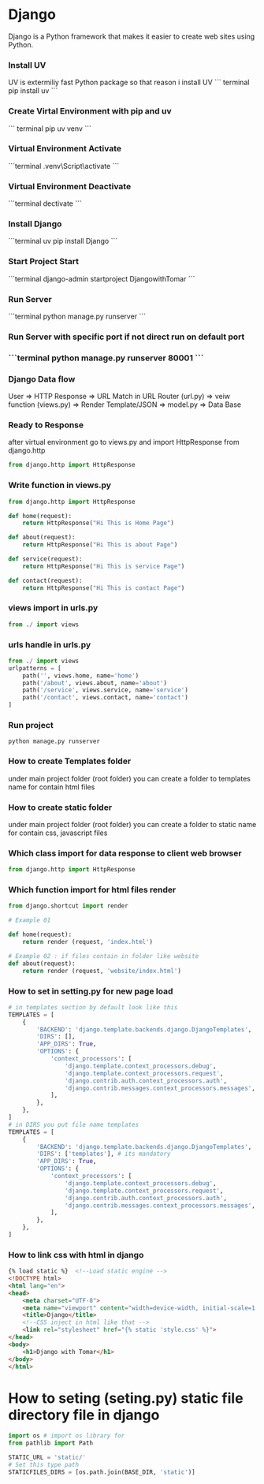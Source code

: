 # Django
Django is a Python framework that makes it easier to create web sites using Python.

<h3>Install UV</h3>
<!-- ## Install UV -->
UV is extermiliy fast Python package so that reason i install UV
``` terminal
pip install uv
```
<!-- .......................................................................... -->
<h3>Create Virtal Environment with pip and uv</h3>
``` terminal
pip uv venv
```
<!-- .......................................................................... -->
<h3>Virtual Environment Activate</h3>
```terminal
.venv\Script\activate
```
<!-- .......................................................................... -->
<h3>Virtual Environment Deactivate</h3>
```terminal
dectivate
```
<!-- .......................................................................... -->
<h3>Install Django</h3>
```terminal
uv pip install Django
```
<!-- .......................................................................... -->
<h3>Start Project Start</h3>
```terminal
django-admin startproject DjangowithTomar
```
<!-- .......................................................................... -->
<h3>Run Server</h3>
```terminal
python manage.py runserver
```
<!-- .......................................................................... -->
<h3>Run Server with specific port if not direct run on default port<h3> 
```terminal
python manage.py runserver 80001
```
<!-- .......................................................................... -->
<h3>Django Data flow</h3>
User => HTTP Response => URL Match in URL Router (url.py) => veiw function (views.py) => Render Template/JSON => model.py => Data Base

<!-- .......................................................................... -->
<h3>Ready to Response</h3>

after virtual environment go to views.py and import HttpResponse from django.http
```python
from django.http import HttpResponse

```
<!-- .......................................................................... -->
<h3>Write function in views.py</h3>

```python
from django.http import HttpResponse

def home(request):
    return HttpResponse("Hi This is Home Page")

def about(request):
    return HttpResponse("Hi This is about Page")

def service(request):
    return HttpResponse("Hi This is service Page")

def contact(request):
    return HttpResponse("Hi This is contact Page")
```
<!-- .......................................................................... -->
<h3>views import in urls.py</h3>

```python
from ./ import views
```
<!-- .......................................................................... -->
<h3>urls handle in urls.py</h3>

```python
from ./ import views
urlpatterns = [
    path('', views.home, name='home')
    path('/about', views.about, name='about')
    path('/service', views.service, name='service')
    path('/contact', views.contact, name='contact')
]
```
<!-- .......................................................................... -->
<h3>Run project</h3>

```terminal
python manage.py runserver
```
<!-- .......................................................................... -->
<h3>How to create Templates folder</h3>

under main project folder (root folder) you can create a folder to templates name for contain html files

<!-- .......................................................................... -->

<h3>How to create static folder </h3>
under main project folder (root folder) you can create a folder to static name for contain css, javascript files

<!-- .......................................................................... -->

<h3>Which class import for data response to client web browser</h3>

```python
from django.http import HttpResponse

```
<!-- .......................................................................... -->

<h3>Which function import for html files render</h3>

```python
from django.shortcut import render 

# Example 01

def home(request):
    return render (request, 'index.html') 

# Example 02 : if files contain in folder like website
def about(request):
    return render (request, 'website/index.html')

```
<!-- .......................................................................... -->

<h3>How to set in setting.py for new page load</h3>

```python
# in templates section by default look like this 
TEMPLATES = [
    {
        'BACKEND': 'django.template.backends.django.DjangoTemplates',
        'DIRS': [],
        'APP_DIRS': True,
        'OPTIONS': {
            'context_processors': [
                'django.template.context_processors.debug',
                'django.template.context_processors.request',
                'django.contrib.auth.context_processors.auth',
                'django.contrib.messages.context_processors.messages',
            ],
        },
    },
]
# in DIRS you put file name templates
TEMPLATES = [
    {
        'BACKEND': 'django.template.backends.django.DjangoTemplates',
        'DIRS': ['templates'], # its mandatory
        'APP_DIRS': True,
        'OPTIONS': {
            'context_processors': [
                'django.template.context_processors.debug',
                'django.template.context_processors.request',
                'django.contrib.auth.context_processors.auth',
                'django.contrib.messages.context_processors.messages',
            ],
        },
    },
]
```
<!-- .......................................................................... -->
<h3>How to link css with html in django</h3>

```html
{% load static %}  <!--Load static engine -->
<!DOCTYPE html>
<html lang="en">
<head>
    <meta charset="UTF-8">
    <meta name="viewport" content="width=device-width, initial-scale=1.0">
    <title>Django</title>
    <!--CSS inject in html like that -->
    <link rel="stylesheet" href="{% static 'style.css' %}"> 
</head>
<body>
    <h1>Django with Tomar</h1>
</body>
</html>
```
# How to seting (seting.py) static file directory file in django
```python
import os # import os library for 
from pathlib import Path

STATIC_URL = 'static/'
# Set this type path
STATICFILES_DIRS = [os.path.join(BASE_DIR, 'static')]

```


